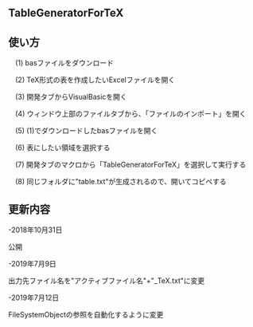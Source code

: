 ## TableGeneratorForTeX

## 使い方

　(1) basファイルをダウンロード

　(2) TeX形式の表を作成したいExcelファイルを開く

　(3) 開発タブからVisualBasicを開く

　(4) ウィンドウ上部のファイルタブから、「ファイルのインポート」を開く

　(5) (1)でダウンロードしたbasファイルを開く

　(6) 表にしたい領域を選択する

　(7) 開発タブのマクロから「TableGeneratorForTeX」を選択して実行する

　(8) 同じフォルダに"table.txt"が生成されるので、開いてコピペする
 
 ## 更新内容
 
 -2018年10月31日
 
 公開
 
 -2019年7月9日
 
 出力先ファイル名を"アクティブファイル名"+"\_TeX.txt"に変更
 
 -2019年7月12日
 
 FileSystemObjectの参照を自動化するように変更
 
